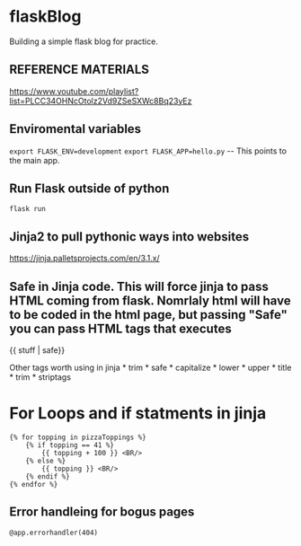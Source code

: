 # flaskBlog
Building a simple flask blog for practice. 


## REFERENCE MATERIALS
https://www.youtube.com/playlist?list=PLCC34OHNcOtolz2Vd9ZSeSXWc8Bq23yEz


## Enviromental variables 
`export FLASK_ENV=development`
`export FLASK_APP=hello.py` -- This points to the main app. 

## Run Flask outside of python
`flask run`

## Jinja2 to pull pythonic ways into websites
https://jinja.palletsprojects.com/en/3.1.x/

## Safe in Jinja code. This will force jinja to pass HTML coming from flask. Nomrlaly html will have to be coded in the html page, but passing "Safe" you can pass HTML tags that executes
<p>{{ stuff | safe}}</p>
Other tags worth using in jinja
* trim
* safe
* capitalize
* lower
* upper
* title
* trim
* striptags

# For Loops and if statments in jinja
```
{% for topping in pizzaToppings %}
    {% if topping == 41 %}
        {{ topping + 100 }} <BR/>
    {% else %}
        {{ topping }} <BR/>
    {% endif %}
{% endfor %}
```

## Error handleing for bogus pages
`@app.errorhandler(404)`